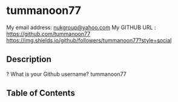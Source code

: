 

# tummanoon77
My email address: nukgroup@yahoo.com
My GITHUB URL : https://github.com/tummanoon77
https://img.shields.io/github/followers/tummanoon77?style=social

## Description
? What is your Github username? tummanoon77

## Table of Contents

